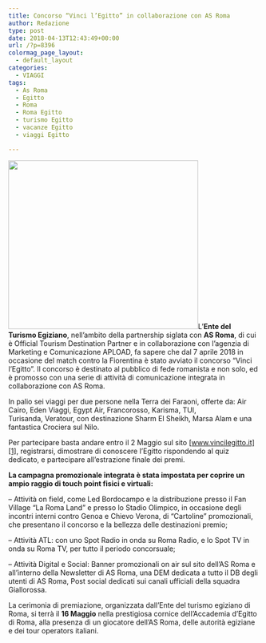```yaml
---
title: Concorso “Vinci l’Egitto” in collaborazione con AS Roma
author: Redazione
type: post
date: 2018-04-13T12:43:49+00:00
url: /?p=8396
colormag_page_layout:
  - default_layout
categories:
  - VIAGGI
tags:
  - As Roma
  - Egitto
  - Roma
  - Roma Egitto
  - turismo Egitto
  - vacanze Egitto
  - viaggi Egitto

---
```

<img decoding="async" loading="lazy" class=" wp-image-8398 alignleft" src="https://progressonline.it/wp-content/uploads/2018/04/egitto-1-300x266.jpg" alt="" width="380" height="337" />L&#8217;**Ente del Turismo Egiziano**, nell’ambito della partnership siglata con **AS Roma**, di cui è Official Tourism Destination Partner e in collaborazione con l&#8217;agenzia di Marketing e Comunicazione APLOAD, fa sapere che dal 7 aprile 2018 in occasione del match contro la Fiorentina è stato avviato il concorso &#8220;Vinci l&#8217;Egitto&#8221;. Il concorso è destinato al pubblico di fede romanista e non solo, ed è promosso con una serie di attività di comunicazione integrata in collaborazione con AS Roma.

In palio sei viaggi per due persone nella Terra dei Faraoni, offerte da: Air Cairo, Eden Viaggi, Egypt Air, Francorosso, Karisma, TUI, Turisanda, Veratour, con destinazione Sharm El Sheikh, Marsa Alam e una fantastica Crociera sul Nilo.

Per partecipare basta andare entro il 2 Maggio sul sito [www.vincilegitto.it][1], registrarsi, dimostrare di conoscere l&#8217;Egitto rispondendo al quiz dedicato, e partecipare all&#8217;estrazione finale dei premi.

**La campagna promozionale integrata è stata impostata per coprire un ampio raggio di touch point fisici e virtuali:**

&#8211; Attività on field, come Led Bordocampo e la distribuzione presso il Fan Village &#8220;La Roma Land&#8221; e presso lo Stadio Olimpico, in occasione degli incontri interni contro Genoa e Chievo Verona, di &#8220;Cartoline&#8221; promozionali, che presentano il concorso e la bellezza delle destinazioni premio;

&#8211; Attività ATL: con uno Spot Radio in onda su Roma Radio, e lo Spot TV in onda su Roma TV, per tutto il periodo concorsuale;

&#8211; Attività Digital e Social: Banner promozionali on air sul sito dell&#8217;AS Roma e all&#8217;interno della Newsletter di AS Roma, una DEM dedicata a tutto il DB degli utenti di AS Roma, Post social dedicati sui canali ufficiali della squadra Giallorossa.

La cerimonia di premiazione, organizzata dall’Ente del turismo egiziano di Roma, si terrà il **16 Maggio** nella prestigiosa cornice dell&#8217;Accademia d&#8217;Egitto di Roma, alla presenza di un giocatore dell&#8217;AS Roma, delle autorità egiziane e dei tour operators italiani.

 [1]: https://www.vincilegitto.it